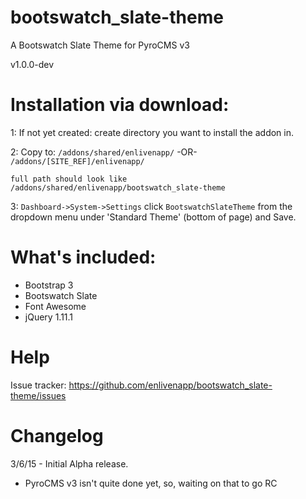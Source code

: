 # bootswatch_slate-theme
A Bootswatch Slate Theme for PyroCMS v3

v1.0.0-dev

# Installation via download:
1: If not yet created: create directory you want to install the addon in.

2: Copy to: `/addons/shared/enlivenapp/`  -OR-  `/addons/[SITE_REF]/enlivenapp/`  

    full path should look like
    /addons/shared/enlivenapp/bootswatch_slate-theme


3: `Dashboard->System->Settings` click `BootswatchSlateTheme` from the dropdown menu under 'Standard Theme' (bottom of page) and Save.

# What's included:
 - Bootstrap 3
 - Bootswatch Slate
 - Font Awesome
 - jQuery 1.11.1


# Help

Issue tracker:  https://github.com/enlivenapp/bootswatch_slate-theme/issues



# Changelog

3/6/15 - Initial Alpha release.  
 - PyroCMS v3 isn't quite done yet, so, waiting on that to go RC




